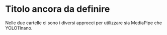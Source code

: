 # Titolo ancora da definire

Nelle due cartelle ci sono i diversi approcci per utilizzare sia MediaPipe che YOLO11nano.
